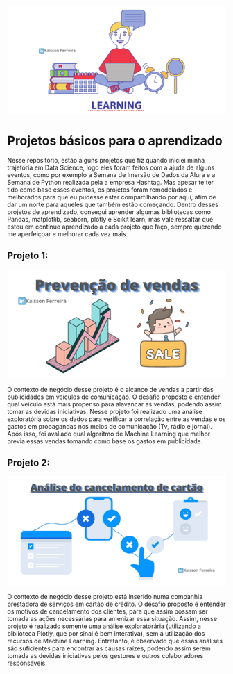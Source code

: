 <img src="Aprendendo.png" alt="Basic projects to learn">

# Projetos básicos para o aprendizado
Nesse repositório, estão alguns projetos que fiz quando iniciei minha trajetória em Data Science, logo eles foram feitos com a ajuda de alguns eventos, como por exemplo a Semana de Imersão de Dados da Alura e a Semana de Python realizada pela a empresa Hashtag. Mas apesar te ter tido como base esses eventos, os projetos foram remodelados e melhorados para que eu pudesse estar compartilhando por aqui, afim de dar um norte para aqueles que também estão começando. Dentro desses projetos de aprendizado, consegui aprender algumas bibliotecas como Pandas, matplotlib, seaborn, plotly e Scikit learn, mas vale ressaltar que estou em contínuo aprendizado a cada projeto que faço, sempre querendo me aperfeiçoar e melhorar cada vez mais.

## Projeto 1:

<img src="Projeto_1/Prevenção de vendas.png" alt="Sales">

O contexto de negócio desse projeto é o alcance de vendas a partir das publicidades em veículos de comunicação. O desafio proposto é entender qual veículo está mais propenso para alavancar as vendas, podendo assim tomar as devidas iniciativas. Nesse projeto foi realizado uma análise exploratória sobre os dados para verificar a correlação entre as vendas e os gastos em propagandas nos meios de comunicação (Tv, rádio e jornal). Após isso, foi avaliado qual algoritmo de Machine Learning que melhor previa essas vendas tomando como base os gastos em publicidade.

## Projeto 2:

<img src="Projeto_2/Cancelamento.png" alt="Card cancellation">

O contexto de negócio desse projeto está inserido numa companhia prestadora de serviços em cartão de crédito. O desafio proposto é entender os motivos de cancelamento dos clientes, para que assim possam ser tomada as ações necessárias para amenizar essa situação. Assim, nesse projeto é realizado somente uma análise exploratorária (utilizando a biblioteca Plotly, que por sinal é bem interativa), sem a utilização dos recursos de Machine Learning. Entretanto, é observado que essas análises são suficientes para encontrar as causas raízes, podendo assim serem tomada as devidas iniciativas pelos gestores e outros colaboradores responsáveis. 
